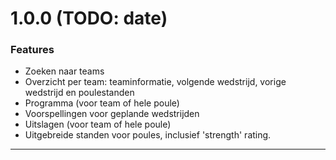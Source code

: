 # 1.0.0 (TODO: date)
### Features
- Zoeken naar teams
- Overzicht per team: teaminformatie, volgende wedstrijd, vorige wedstrijd en poulestanden
- Programma (voor team of hele poule)
- Voorspellingen voor geplande wedstrijden
- Uitslagen (voor team of hele poule)
- Uitgebreide standen voor poules, inclusief 'strength' rating.

---

